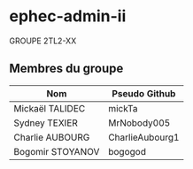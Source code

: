 # ephec-admin-ii

GROUPE 2TL2-XX  


## Membres du groupe

| Nom               | Pseudo Github  | 
| ----------------- | -------------- | 
| Mickaël TALIDEC   | mickTa         | 
| Sydney TEXIER     | MrNobody005    | 
| Charlie AUBOURG   | CharlieAubourg1| 
| Bogomir STOYANOV  | bogogod        |
